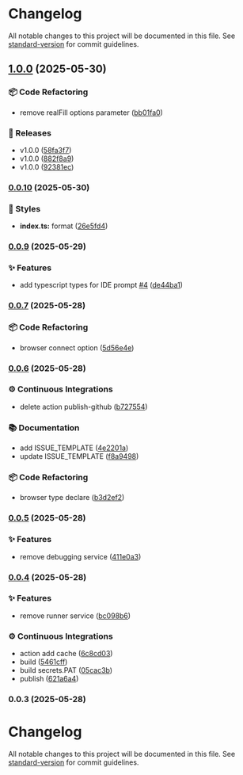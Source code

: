 # Changelog

All notable changes to this project will be documented in this file. See [standard-version](https://github.com/conventional-changelog/standard-version) for commit guidelines.

## [1.0.0](https://github.com/scrapeless-ai/sdk-node/compare/v0.0.10...v1.0.0) (2025-05-30)

### 📦 Code Refactoring

- remove realFill options parameter ([bb01fa0](https://github.com/scrapeless-ai/sdk-node/commit/bb01fa0783d5ca06de1815dc8c9df175051aea11))

### 🚀 Releases

- v1.0.0 ([58fa3f7](https://github.com/scrapeless-ai/sdk-node/commit/58fa3f7334f36d3e817015a553dbecc7acc2256c))
- v1.0.0 ([882f8a9](https://github.com/scrapeless-ai/sdk-node/commit/882f8a9d9fa0c350909d4bd66d5f4cea8b7e3072))
- v1.0.0 ([92381ec](https://github.com/scrapeless-ai/sdk-node/commit/92381ec6ab1a5b5d9f0aedcb99c0cb2c78f0a819))

### [0.0.10](https://github.com/scrapeless-ai/sdk-node/compare/v0.0.9...v0.0.10) (2025-05-30)

### 💎 Styles

- **index.ts:** format ([26e5fd4](https://github.com/scrapeless-ai/sdk-node/commit/26e5fd483f3baadaabae705a8b2a9e0c0045c620))

### [0.0.9](https://github.com/scrapeless-ai/sdk-node/compare/v0.0.7...v0.0.9) (2025-05-29)

### ✨ Features

- add typescript types for IDE prompt [#4](https://github.com/scrapeless-ai/sdk-node/issues/4) ([de44ba1](https://github.com/scrapeless-ai/sdk-node/commit/de44ba1d663f94df3942cde49a417024c8201c0a))

### [0.0.7](https://github.com/scrapeless-ai/sdk-node/compare/v0.0.6...v0.0.7) (2025-05-28)

### 📦 Code Refactoring

- browser connect option ([5d56e4e](https://github.com/scrapeless-ai/sdk-node/commit/5d56e4eeee43f7d153580daff324fd79327f4d39))

### [0.0.6](https://github.com/scrapeless-ai/sdk-node/compare/v0.0.5...v0.0.6) (2025-05-28)

### ⚙️ Continuous Integrations

- delete action publish-github ([b727554](https://github.com/scrapeless-ai/sdk-node/commit/b727554efbbe96d28ce39b094bc51f22c04c6e96))

### 📚 Documentation

- add ISSUE_TEMPLATE ([4e2201a](https://github.com/scrapeless-ai/sdk-node/commit/4e2201a3be83e0e0327be8f910b8cb7b60b12d54))
- update ISSUE_TEMPLATE ([f8a9498](https://github.com/scrapeless-ai/sdk-node/commit/f8a94985253364f97a3b3d702f1af212159f4f55))

### 📦 Code Refactoring

- browser type declare ([b3d2ef2](https://github.com/scrapeless-ai/sdk-node/commit/b3d2ef2d4889113584d1d4c1e393fd2303747592))

### [0.0.5](https://github.com/scrapeless-ai/sdk-node/compare/v0.0.4...v0.0.5) (2025-05-28)

### ✨ Features

- remove debugging service ([411e0a3](https://github.com/scrapeless-ai/sdk-node/commit/411e0a3ea5f611a46b51bc45b4abc3edcc5afd88))

### [0.0.4](https://github.com/scrapeless-ai/sdk-node/compare/v0.0.3...v0.0.4) (2025-05-28)

### ✨ Features

- remove runner service ([bc098b6](https://github.com/scrapeless-ai/sdk-node/commit/bc098b62492362e3750a40dc2e71fca5a0bd06e0))

### ⚙️ Continuous Integrations

- action add cache ([6c8cd03](https://github.com/scrapeless-ai/sdk-node/commit/6c8cd0367398a01c66052d5422edaa1607e106ec))
- build ([5461cff](https://github.com/scrapeless-ai/sdk-node/commit/5461cff6ff2f549cbad66dd964869bad83793968))
- build secrets.PAT ([05cac3b](https://github.com/scrapeless-ai/sdk-node/commit/05cac3bec8aff3f626996d34735fbdb87545080c))
- publish ([621a6a4](https://github.com/scrapeless-ai/sdk-node/commit/621a6a4f0c9788a4e8fb848c67e12f23853ccba1))

### 0.0.3 (2025-05-28)

# Changelog

All notable changes to this project will be documented in this file. See [standard-version](https://github.com/conventional-changelog/standard-version) for commit guidelines.
